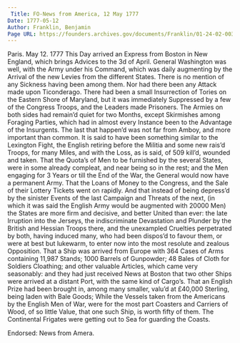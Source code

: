 ```yaml
---
 Title: FO-News from America, 12 May 1777
Date: 1777-05-12
Author: Franklin, Benjamin
Page URL: https://founders.archives.gov/documents/Franklin/01-24-02-0033
---
```


Paris. May 12. 1777
This Day arrived an Express from Boston in New England, which brings Advices to the 3d of April.
General Washington was well, with the Army under his Command, which was daily augmenting by the Arrival of the new Levies from the different States. There is no mention of any Sickness having been among them. Nor had there been any Attack made upon Ticonderago. There had been a small Insurrection of Tories on the Eastern Shore of Maryland, but it was immediately Suppressed by a few of the Congress Troops, and the Leaders made Prisoners. The Armies on both sides had remain’d quiet for two Months, except Skirmishes among Foraging Parties, which had in almost every Instance been to the Advantage of the Insurgents. The last that happen’d was not far from Amboy, and more important than common. It is said to have been something similar to the Lexington Fight, the English retiring before the Militia and some new rais’d Troops, for many Miles, and with the Loss, as is said, of 509 kill’d, wounded and taken. That the Quota’s of Men to be furnished by the several States, were in some already compleat, and near being so in the rest; and the Men engaging for 3 Years or till the End of the War, the General would now have a permanent Army. That the Loans of Money to the Congress, and the Sale of their Lottery Tickets went on rapidly. And that instead of being depress’d by the sinister Events of the last Campaign and Threats of the next, (in which it was said the English Army would be augmented with 20000 Men) the States are more firm and decisive, and better United than ever: the late Irruption into the Jerseys, the indiscriminate Devastation and Plunder by the British and Hessian Troops there, and the unexampled Cruelties perpetrated by both, having induced many, who had been dispos’d to favour them, or were at best but lukewarm, to enter now into the most resolute and zealous Opposition. That a Ship was arrived from Europe with 364 Cases of Arms containing 11,987 Stands; 1000 Barrels of Gunpowder; 48 Bales of Cloth for Soldiers Cloathing; and other valuable Articles, which came very seasonably: and they had just received News at Boston that two other Ships were arrived at a distant Port, with the same kind of Cargo’s. That an English Prize had been brought in, among many smaller, valu’d at £40,000 Sterling, being laden with Bale Goods; While the Vessels taken from the Americans by the English Men of War, were for the most part Coasters and Carriers of Wood, of so little Value, that one such Ship, is worth fifty of them. The Continental Frigates were getting out to Sea for guarding the Coasts.
 
Endorsed: News from Amera.


